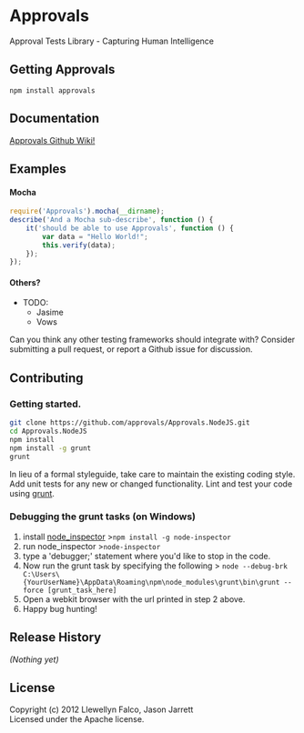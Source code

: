 # Approvals

Approval Tests Library - Capturing Human Intelligence

## Getting Approvals
    npm install approvals

## Documentation

[Approvals Github Wiki!](https://github.com/approvals/Approvals.NodeJS/wiki)

## Examples

#### Mocha
```javascript
require('Approvals').mocha(__dirname);
describe('And a Mocha sub-describe', function () {
	it('should be able to use Approvals', function () {
		var data = "Hello World!";
		this.verify(data);
	});
});
```

#### Others?

- TODO:
    - Jasime
    - Vows

Can you think any other testing frameworks should integrate with? Consider submitting a pull request, or report a Github issue for discussion.

## Contributing

### Getting started.

```bash
git clone https://github.com/approvals/Approvals.NodeJS.git
cd Approvals.NodeJS
npm install
npm install -g grunt
grunt
```

In lieu of a formal styleguide, take care to maintain the existing coding style. Add unit tests for any new or changed functionality. Lint and test your code using [grunt](https://github.com/gruntjs/grunt).

### Debugging the grunt tasks (on Windows)

1. install [node_inspector](https://github.com/dannycoates/node-inspector) >`npm install -g node-inspector`
2. run node_inspector >`node-inspector`
3. type a 'debugger;' statement where you'd like to stop in the code.
4. Now run the grunt task by specifying the following > `node --debug-brk C:\Users\{YourUserName}\AppData\Roaming\npm\node_modules\grunt\bin\grunt --force [grunt_task_here]`
5. Open a webkit browser with the url printed in step 2 above.
6. Happy bug hunting!

## Release History
_(Nothing yet)_

## License
Copyright (c) 2012 Llewellyn Falco, Jason Jarrett  
Licensed under the Apache license.
